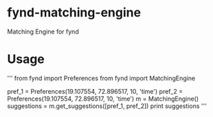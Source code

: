 # fynd-matching-engine
Matching Engine for fynd

# Usage 
'''
from fynd import Preferences
from fynd import MatchingEngine

pref_1 = Preferences(19.107554, 72.896517, 10, 'time')
pref_2 = Preferences(19.107554, 72.896517, 10, 'time')
m = MatchingEngine()
suggestions = m.get_suggestions([pref_1, pref_2])
print suggestions
'''
